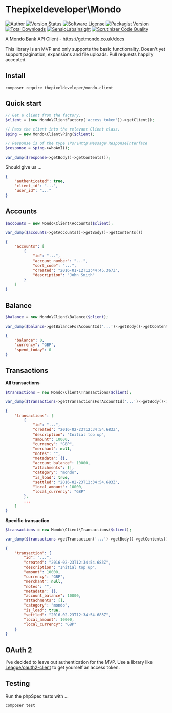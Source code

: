 Thepixeldeveloper\Mondo
=========================

[![Author](http://img.shields.io/badge/author-@colonelrosa-blue.svg)](https://twitter.com/colonelrosa)
[![Version Status](http://php-eye.com/badge/thepixeldeveloper/mondo-client/tested.svg?style=flat)](https://travis-ci.org/ThePixelDeveloper/Mondo-Client)
[![Software License](https://img.shields.io/badge/license-MIT-brightgreen.svg)](LICENSE)
[![Packagist Version](https://img.shields.io/packagist/v/thepixeldeveloper/mondo-client.svg)](https://packagist.org/packages/thepixeldeveloper/mondo-client)
[![Total Downloads](https://img.shields.io/packagist/dt/thepixeldeveloper/mondo-client.svg)](https://packagist.org/packages/thepixeldeveloper/mondo-client)
[![SensioLabsInsight](https://img.shields.io/sensiolabs/i/53bd0d3a-92e1-4730-b92b-6ad98e7d02b4.svg)](https://insight.sensiolabs.com/projects/53bd0d3a-92e1-4730-b92b-6ad98e7d02b4)
[![Scrutinizer Code Quality](https://scrutinizer-ci.com/g/ThePixelDeveloper/Mondo-Client/badges/quality-score.png?b=master)](https://scrutinizer-ci.com/g/ThePixelDeveloper/Mondo-Client/?branch=master)

A [Mondo Bank](https://getmondo.co.uk/) API Client - https://getmondo.co.uk/docs

This library is an MVP and only supports the basic functionality.
Doesn't yet support pagination, expansions and file uploads. Pull requests happily accepted.

Install
-----

``` bash
composer require thepixeldeveloper/mondo-client
```

Quick start
-----

``` php
// Get a client from the factory.
$client = (new Mondo\ClientFactory('access_token'))->getClient();

// Pass the client into the relevant Client class.
$ping = new Mondo\Client\Ping($client);

// Response is of the type \Psr\Http\Message\ResponseInterface
$response = $ping->whoAmI();

var_dump($response->getBody()->getContents());
```

Should give us ...

``` json
{
    "authenticated": true,
    "client_id": "...",
    "user_id": "..."
}
```

Accounts
-----

``` php
$accounts = new Mondo\Client\Accounts($client);

var_dump($accounts->getAccounts()->getBody()->getContents())
```

``` json
{
    "accounts": [
        {
            "id": "...",
            "account_number": "...",
            "sort_code": "...",
            "created": "2016-01-12T12:44:45.367Z",
            "description": "John Smith"
        }
    ]
}
```

Balance
-----

``` php
$balance = new Mondo\Client\Balance($client);

var_dump($balance->getBalanceForAccountId('...')->getBody()->getContents())
```

``` json
{
    "balance": 0,
    "currency": "GBP",
    "spend_today": 0
}
```

Transactions
-----

**All transactions**

``` php
$transactions = new Mondo\Client\Transactions($client);

var_dump($transactions->getTransactionsForAccountId('...')->getBody()->getContents())
```

``` json
{
    "transactions": [
        {
            "id": "...",
            "created": "2016-02-23T12:34:54.683Z",
            "description": "Initial top up",
            "amount": 10000,
            "currency": "GBP",
            "merchant": null,
            "notes": "",
            "metadata": {},
            "account_balance": 10000,
            "attachments": [],
            "category": "mondo",
            "is_load": true,
            "settled": "2016-02-23T12:34:54.683Z",
            "local_amount": 10000,
            "local_currency": "GBP"
        },
        ...
    ]
}
```

**Specific transaction**

``` php
$transactions = new Mondo\Client\Transactions($client);

var_dump($transactions->getTransaction('...')->getBody()->getContents())
```

``` json
{
    "transaction": {
        "id": "...",
        "created": "2016-02-23T12:34:54.683Z",
        "description": "Initial top up",
        "amount": 10000,
        "currency": "GBP",
        "merchant": null,
        "notes": "",
        "metadata": {},
        "account_balance": 10000,
        "attachments": [],
        "category": "mondo",
        "is_load": true,
        "settled": "2016-02-23T12:34:54.683Z",
        "local_amount": 10000,
        "local_currency": "GBP"
    }
}
```

OAuth 2
-----

I've decided to leave out authentication for the MVP.
Use a library like
[League/oauth2-client](http://oauth2-client.thephpleague.com/) to get yourself an access token.

Testing
-----

Run the phpSpec tests with ...

``` bash
composer test
```
